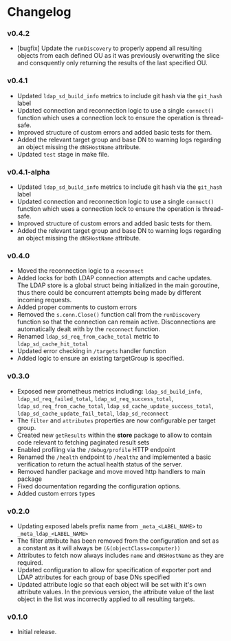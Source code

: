 # Changelog

### v0.4.2
- [bugfix] Update the `runDiscovery` to properly append all resulting objects from each defined OU as it was previously overwriting the slice and consquently only returning the results of the last specified OU.

### v0.4.1
- Updated `ldap_sd_build_info` metrics to include git hash via the `git_hash` label
- Updated connection and reconnection logic to use a single `connect()` function which uses a connection lock to ensure the operation is thread-safe.
- Improved structure of custom errors and added basic tests for them.
- Added the relevant target group and base DN to warning logs regarding an object missing the `dNSHostName` attribute.
- Updated `test` stage in make file.

### v0.4.1-alpha
- Updated `ldap_sd_build_info` metrics to include git hash via the `git_hash` label
- Updated connection and reconnection logic to use a single `connect()` function which uses a connection lock to ensure the operation is thread-safe.
- Improved structure of custom errors and added basic tests for them.
- Added the relevant target group and base DN to warning logs regarding an object missing the `dNSHostName` attribute.

### v0.4.0
- Moved the reconnection logic to a `reconnect`
- Added locks for both LDAP connection attempts and cache updates.   The LDAP store is a global struct being initialized in the main goroutine, thus there could be concurrent attempts being made by different incoming requests.
- Added proper comments to custom errors
- Removed the `s.conn.Close()` function call from the `runDiscovery` function so that the connection can remain active.  Disconnections are automatically dealt with by the `reconnect` function.
- Renamed `ldap_sd_req_from_cache_total` metric to `ldap_sd_cache_hit_total`
- Updated error checking in `/targets` handler function
- Added logic to ensure an existing targetGroup is specified.

### v0.3.0
- Exposed new prometheus metrics including: `ldap_sd_build_info`, `ldap_sd_req_failed_total`, `ldap_sd_req_success_total`, `ldap_sd_req_from_cache_total`, `ldap_sd_cache_update_success_total`, `ldap_sd_cache_update_fail_total`, `ldap_sd_reconnect`
- The `filter` and `attributes` properties are now configurable per target group.
- Created new `getResults` within the **store** package to allow to contain code relevant to fetching paginated result sets
- Enabled profiling via the  `/debug/profile` HTTP endpoint
- Renamed the `/health` endpoint to `/healthz` and implemented a basic verification to return the actual health status of the server.
- Removed handler package and move moved http handlers to main package
- Fixed documentation regarding the configuration options.
- Added custom errors types

### v0.2.0
- Updating exposed labels prefix name from `_meta_<LABEL_NAME>` to `_meta_ldap_<LABEL_NAME>`
- The filter attribute has been removed from the configuration and set as a constant as it will always be `(&(objectClass=computer))`
- Attributes to fetch now always includes `name` and `dNSHostName` as they are required. 
- Updated configuration to allow for specification of exporter port and LDAP attributes for each group of base DNs specified 
- Updated attribute logic so that each object will be set with it's own attribute values.  In the previous version, the attribute value of the last object in the list was incorrectly applied to all resulting targets.

### v0.1.0
- Initial release.
